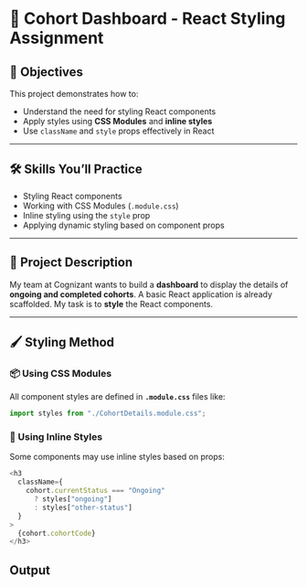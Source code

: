 # 📘 Cohort Dashboard - React Styling Assignment

## 🎯 Objectives

This project demonstrates how to:

- Understand the need for styling React components
- Apply styles using **CSS Modules** and **inline styles**
- Use `className` and `style` props effectively in React

---

## 🛠️ Skills You’ll Practice

- Styling React components
- Working with CSS Modules (`.module.css`)
- Inline styling using the `style` prop
- Applying dynamic styling based on component props

---

## 📁 Project Description

My team at Cognizant wants to build a **dashboard** to display the details of **ongoing and completed cohorts**. A basic React application is already scaffolded. My task is to **style** the React components.

---

## 🖌️ Styling Method

### 📦 Using CSS Modules

All component styles are defined in **`.module.css`** files like:

```js
import styles from "./CohortDetails.module.css";
```

### 🎨 Using Inline Styles

Some components may use inline styles based on props:

```js
<h3
  className={
    cohort.currentStatus === "Ongoing"
      ? styles["ongoing"]
      : styles["other-status"]
  }
>
  {cohort.cohortCode}
</h3>
```

## Output


